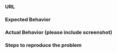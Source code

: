 ### URL

### Expected Behavior

### Actual Behavior (please include screenshot)

### Steps to reproduce the problem

